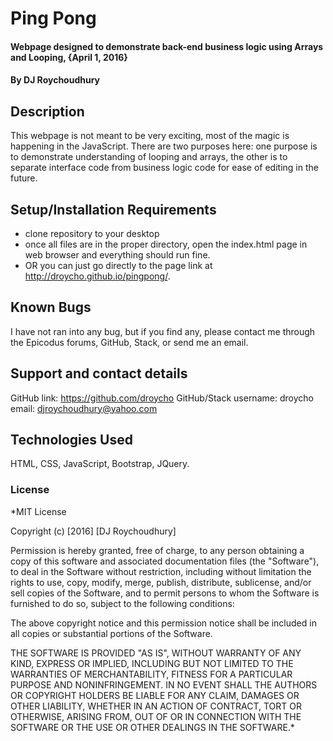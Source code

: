 # Ping Pong

#### Webpage designed to demonstrate back-end business logic using Arrays and Looping, {April 1, 2016}

#### By **DJ Roychoudhury**

## Description

This webpage is not meant to be very exciting, most of the magic is happening in the JavaScript. There are two purposes here: one purpose is to demonstrate understanding of looping and arrays, the other is to separate interface code from business logic code for ease of editing in the future.

## Setup/Installation Requirements

* clone repository to your desktop
* once all files are in the proper directory, open the index.html page in web browser and everything should run fine.
* OR you can just go directly to the page link at http://droycho.github.io/pingpong/.


## Known Bugs

I have not ran into any bug, but if you find any, please contact me through the Epicodus forums, GitHub, Stack, or send me an email.

## Support and contact details

GitHub link: https://github.com/droycho
GitHub/Stack username: droycho
email: djroychoudhury@yahoo.com

## Technologies Used

HTML, CSS, JavaScript, Bootstrap, JQuery.

### License

*MIT License

Copyright (c) [2016] [DJ Roychoudhury]

Permission is hereby granted, free of charge, to any person obtaining a copy
of this software and associated documentation files (the "Software"), to deal
in the Software without restriction, including without limitation the rights
to use, copy, modify, merge, publish, distribute, sublicense, and/or sell
copies of the Software, and to permit persons to whom the Software is
furnished to do so, subject to the following conditions:

The above copyright notice and this permission notice shall be included in all
copies or substantial portions of the Software.

THE SOFTWARE IS PROVIDED "AS IS", WITHOUT WARRANTY OF ANY KIND, EXPRESS OR
IMPLIED, INCLUDING BUT NOT LIMITED TO THE WARRANTIES OF MERCHANTABILITY,
FITNESS FOR A PARTICULAR PURPOSE AND NONINFRINGEMENT. IN NO EVENT SHALL THE
AUTHORS OR COPYRIGHT HOLDERS BE LIABLE FOR ANY CLAIM, DAMAGES OR OTHER
LIABILITY, WHETHER IN AN ACTION OF CONTRACT, TORT OR OTHERWISE, ARISING FROM,
OUT OF OR IN CONNECTION WITH THE SOFTWARE OR THE USE OR OTHER DEALINGS IN THE
SOFTWARE.*

